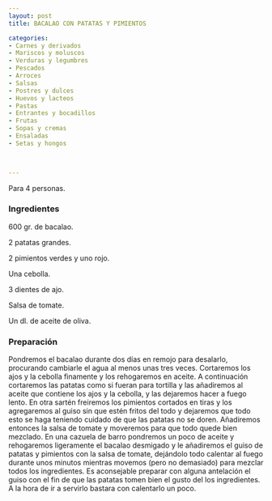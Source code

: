 ```yaml
---
layout: post
title: BACALAO CON PATATAS Y PIMIENTOS

categories:
- Carnes y derivados
- Mariscos y moluscos
- Verduras y legumbres
- Pescados
- Arroces
- Salsas
- Postres y dulces
- Huevos y lacteos
- Pastas
- Entrantes y bocadillos
- Frutas
- Sopas y cremas
- Ensaladas
- Setas y hongos
 


---
```


Para 4 personas.

<h3>Ingredientes</h3>

600 gr. de bacalao.

2 patatas grandes.

2 pimientos verdes y uno rojo.

Una cebolla.

3 dientes de ajo.

Salsa de tomate.

Un dl. de aceite de oliva.

<h3>Preparación</h3>

Pondremos el bacalao durante dos días en remojo para desalarlo, procurando cambiarle el agua al menos unas tres veces. Cortaremos los ajos y la cebolla finamente y los rehogaremos en aceite. A continuación cortaremos las patatas como si fueran para tortilla y las añadiremos al aceite que contiene los ajos y la cebolla, y las dejaremos hacer a fuego lento. En otra sartén freiremos los pimientos cortados en tiras y los agregaremos al guiso sin que estén fritos del todo y dejaremos que todo esto se haga teniendo cuidado de que las patatas no se doren. Añadiremos entonces la salsa de tomate y moveremos para que todo quede bien mezclado. En una cazuela de barro pondremos un poco de aceite y rehogaremos ligeramente el bacalao desmigado y le añadiremos el guiso de patatas y pimientos con la salsa de tomate, dejándolo todo calentar al fuego durante unos minutos mientras movemos (pero no demasiado) para mezclar todos los ingredientes. Es aconsejable preparar con alguna antelación el guiso con el fin de que las patatas tomen bien el gusto del los ingredientes. A la hora de ir a servirlo bastara con calentarlo un poco.

